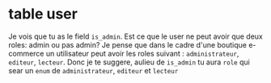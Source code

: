 # table user


Je vois que tu as le field `is_admin`. Est ce que le user ne peut avoir que deux roles: admin ou pas admin?
Je pense que dans le cadre d'une boutique e-commerce un utilisateur peut avoir les roles suivant : `administrateur`, `editeur`, `lecteur`.
Donc je te suggere, aulieu de `is_admin` tu aura `role` qui sear un `enum` de  `administrateur`, `editeur` et `lecteur`
